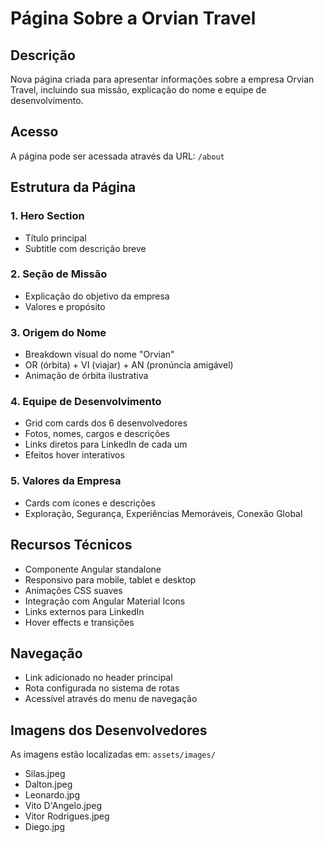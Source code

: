 # Página Sobre a Orvian Travel

## Descrição
Nova página criada para apresentar informações sobre a empresa Orvian Travel, incluindo sua missão, explicação do nome e equipe de desenvolvimento.

## Acesso
A página pode ser acessada através da URL: `/about`

## Estrutura da Página

### 1. Hero Section
- Título principal
- Subtitle com descrição breve

### 2. Seção de Missão
- Explicação do objetivo da empresa
- Valores e propósito

### 3. Origem do Nome
- Breakdown visual do nome "Orvian"
- OR (órbita) + VI (viajar) + AN (pronúncia amigável)
- Animação de órbita ilustrativa

### 4. Equipe de Desenvolvimento
- Grid com cards dos 6 desenvolvedores
- Fotos, nomes, cargos e descrições
- Links diretos para LinkedIn de cada um
- Efeitos hover interativos

### 5. Valores da Empresa
- Cards com ícones e descrições
- Exploração, Segurança, Experiências Memoráveis, Conexão Global

## Recursos Técnicos
- Componente Angular standalone
- Responsivo para mobile, tablet e desktop
- Animações CSS suaves
- Integração com Angular Material Icons
- Links externos para LinkedIn
- Hover effects e transições

## Navegação
- Link adicionado no header principal
- Rota configurada no sistema de rotas
- Acessível através do menu de navegação

## Imagens dos Desenvolvedores
As imagens estão localizadas em: `assets/images/`
- Silas.jpeg
- Dalton.jpeg  
- Leonardo.jpg
- Vito D'Angelo.jpeg
- Vitor Rodrigues.jpeg
- Diego.jpg
